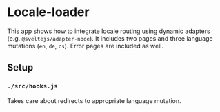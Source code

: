 # Locale-loader
This app shows how to integrate locale routing using dynamic adapters (e.g. `@sveltejs/adapter-node`). It includes two pages and three language mutations (`en`, `de`, `cs`). Error pages are included as well.

## Setup

### `./src/hooks.js`
Takes care about redirects to appropriate language mutation.
